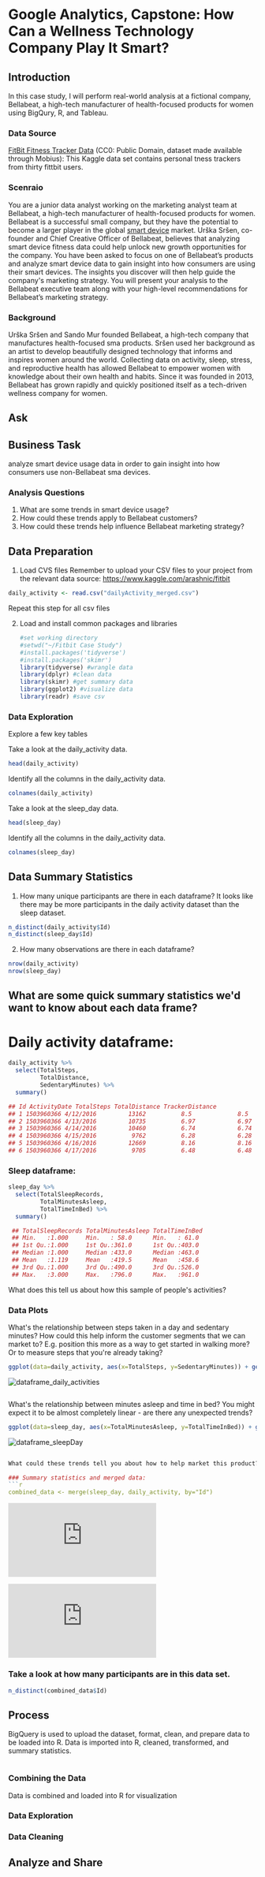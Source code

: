 # Google Analytics, Capstone: How Can a Wellness Technology Company Play It Smart?
## Introduction
In this case study, I will perform real-world analysis at a fictional company, Bellabeat, a high-tech manufacturer of health-focused products for women using BigQury, R, and Tableau.

### Data Source
[FitBit Fitness Tracker Data](https://www.kaggle.com/datasets/arashnic/fitbit) (CC0: Public Domain, dataset made available through Mobius): This Kaggle data set contains personal tness trackers from thirty fittbit users.

### Scenraio
You are a junior data analyst working on the marketing analyst team at Bellabeat, a high-tech manufacturer of health-focused products for women. Bellabeat is a successful small company, but they have the potential to become a larger player in the global [smart device](https://en.wikipedia.org/wiki/Smart_device) market. Urška Sršen, co-founder and Chief Creative Officer of Bellabeat, believes that analyzing smart device fitness data could help unlock new growth opportunities for the company. You have been asked to focus on one of Bellabeat’s products and analyze smart device data to gain insight into how consumers are using their smart devices. The insights you discover will then help guide the company's marketing strategy. You will present your analysis to the Bellabeat executive team along with your high-level recommendations for Bellabeat’s marketing strategy.

### Background
Urška Sršen and Sando Mur founded Bellabeat, a high-tech company that manufactures health-focused sma products. Sršen used her background as an artist to develop beautifully designed technology that informs and inspires women around the world. Collecting data on activity, sleep, stress, and reproductive health has allowed Bellabeat to empower women with knowledge about their own health and habits. Since it was founded in 2013, Bellabeat has grown rapidly and quickly positioned itself as a tech-driven wellness company for women.

## Ask
## Business Task
analyze smart device usage data in order to gain insight into how consumers use non-Bellabeat sma devices.
### Analysis Questions
1. What are some trends in smart device usage?
2. How could these trends apply to Bellabeat customers?
3. How could these trends help influence Bellabeat marketing strategy?

## Data Preparation 
1. Load CVS files
Remember to upload your CSV files to your project from the relevant data source:
https://www.kaggle.com/arashnic/fitbit

``` r
daily_activity <- read.csv("dailyActivity_merged.csv")
```

Repeat this step for all csv files

2. Load and install common packages and libraries 
   ```r
   #set working directory
   #setwd("~/Fitbit Case Study")
   #install.packages('tidyverse')
   #install.packages('skimr')
   library(tidyverse) #wrangle data
   library(dplyr) #clean data
   library(skimr) #get summary data
   library(ggplot2) #visualize data
   library(readr) #save csv 
   ``` 
### Data Exploration
Explore a few key tables

 Take a look at the daily_activity data.
```r
head(daily_activity)
```

Identify all the columns in the daily_activity data.
```r
colnames(daily_activity)
```

Take a look at the sleep_day data.
```r
head(sleep_day)
```

Identify all the columns in the daily_activity data.
```r
colnames(sleep_day)
```

## Data Summary Statistics

1.  How many unique participants are there in each dataframe? 
It looks like there may be more participants in the daily activity dataset than the sleep dataset.

```r
n_distinct(daily_activity$Id)
n_distinct(sleep_day$Id)
```

2. How many observations are there in each dataframe?

```r
nrow(daily_activity)
nrow(sleep_day)
```

## What are some quick summary statistics we'd want to know about each data frame?
  
# Daily activity dataframe:
```r
daily_activity %>%  
  select(TotalSteps,
         TotalDistance,
         SedentaryMinutes) %>%
  summary()
```

```r
## Id ActivityDate TotalSteps TotalDistance TrackerDistance
## 1 1503960366 4/12/2016         13162          8.5             8.5 
## 2 1503960366 4/13/2016         10735          6.97            6.97
## 3 1503960366 4/14/2016         10460          6.74            6.74
## 4 1503960366 4/15/2016          9762          6.28            6.28
## 5 1503960366 4/16/2016         12669          8.16            8.16
## 6 1503960366 4/17/2016          9705          6.48            6.48
```


### Sleep dataframe:

```r
sleep_day %>%  
  select(TotalSleepRecords,
         TotalMinutesAsleep,
         TotalTimeInBed) %>%
  summary()
```
```r
 ## TotalSleepRecords TotalMinutesAsleep TotalTimeInBed 
 ## Min.   :1.000     Min.   : 58.0      Min.   : 61.0  
 ## 1st Qu.:1.000     1st Qu.:361.0      1st Qu.:403.0  
 ## Median :1.000     Median :433.0      Median :463.0  
 ## Mean   :1.119     Mean   :419.5      Mean   :458.6  
 ## 3rd Qu.:1.000     3rd Qu.:490.0      3rd Qu.:526.0  
 ## Max.   :3.000     Max.   :796.0      Max.   :961.0 

```

What does this tell us about how this sample of people's activities? 

### Data Plots

What's the relationship between steps taken in a day and sedentary minutes? 
How could this help inform the customer segments that we can market to? 
E.g. position this more as a way to get started in walking more? 
Or to measure steps that you're already taking?

```r
ggplot(data=daily_activity, aes(x=TotalSteps, y=SedentaryMinutes)) + geom_point()
```
![dataframe_daily_activities](https://github.com/user-attachments/assets/ed5ea077-21ad-4a60-8f20-e8351c72d2a0)

```r
```
What's the relationship between minutes asleep and time in bed? 
You might expect it to be almost completely linear - are there any unexpected trends?
  
```r
ggplot(data=sleep_day, aes(x=TotalMinutesAsleep, y=TotalTimeInBed)) + geom_point()
```
![dataframe_sleepDay](https://github.com/user-attachments/assets/851ddfe1-6b8b-4c4c-9499-c6a8d0e94fa5)

```r

What could these trends tell you about how to help market this product? Or areas where you might want to explore further?

### Summary statistics and merged data:
```r
combined_data <- merge(sleep_day, daily_activity, by="Id")
```


![Relationship between minutes and time in bed.pdf](https://github.com/user-attachments/files/16431819/Relationship.between.minutes.and.time.in.bed.pdf)

![Relationship between steps taken in a day and sedentary minutes.pdf](https://github.com/user-attachments/files/16431837/Relationship.between.steps.taken.in.a.day.and.sedentary.minutes.pdf)

### Take a look at how many participants are in this data set.
```r
n_distinct(combined_data$Id)
```


## Process
BigQuery is used to upload the dataset, format, clean, and prepare data to be loaded into R.
Data is imported into R, cleaned, transformed, and summary statistics. 

```

```

### Combining the Data
Data is combined and loaded into R for visualization
### Data Exploration


### Data Cleaning

## Analyze and Share 
